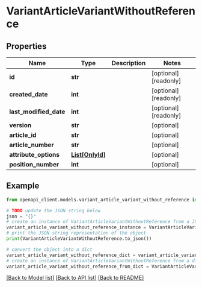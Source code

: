 # VariantArticleVariantWithoutReference


## Properties

Name | Type | Description | Notes
------------ | ------------- | ------------- | -------------
**id** | **str** |  | [optional] [readonly] 
**created_date** | **int** |  | [optional] [readonly] 
**last_modified_date** | **int** |  | [optional] [readonly] 
**version** | **str** |  | [optional] 
**article_id** | **str** |  | [optional] 
**article_number** | **str** |  | [optional] 
**attribute_options** | [**List[OnlyId]**](OnlyId.md) |  | [optional] 
**position_number** | **int** |  | [optional] 

## Example

```python
from openapi_client.models.variant_article_variant_without_reference import VariantArticleVariantWithoutReference

# TODO update the JSON string below
json = "{}"
# create an instance of VariantArticleVariantWithoutReference from a JSON string
variant_article_variant_without_reference_instance = VariantArticleVariantWithoutReference.from_json(json)
# print the JSON string representation of the object
print(VariantArticleVariantWithoutReference.to_json())

# convert the object into a dict
variant_article_variant_without_reference_dict = variant_article_variant_without_reference_instance.to_dict()
# create an instance of VariantArticleVariantWithoutReference from a dict
variant_article_variant_without_reference_from_dict = VariantArticleVariantWithoutReference.from_dict(variant_article_variant_without_reference_dict)
```
[[Back to Model list]](../README.md#documentation-for-models) [[Back to API list]](../README.md#documentation-for-api-endpoints) [[Back to README]](../README.md)


